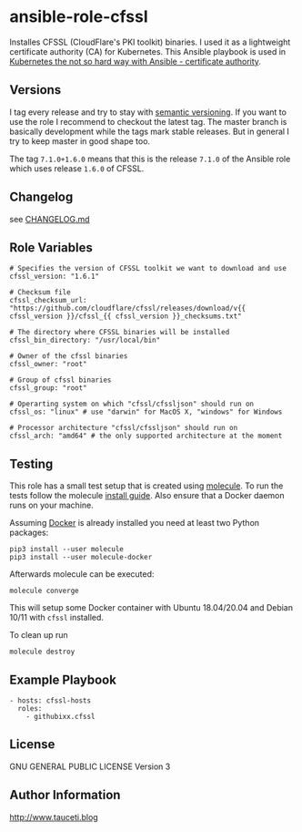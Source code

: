ansible-role-cfssl
==================

Installes CFSSL (CloudFlare's PKI toolkit) binaries. I used it as a lightweight certificate authority (CA) for Kubernetes. This Ansible playbook is used in [Kubernetes the not so hard way with Ansible - certificate authority](https://www.tauceti.blog/posts/kubernetes-the-not-so-hard-way-with-ansible-certificate-authority/).

Versions
--------

I tag every release and try to stay with [semantic versioning](http://semver.org). If you want to use the role I recommend to checkout the latest tag. The master branch is basically development while the tags mark stable releases. But in general I try to keep master in good shape too.

The tag `7.1.0+1.6.0` means that this is the release `7.1.0` of the Ansible role which uses release `1.6.0` of CFSSL.

Changelog
---------

see [CHANGELOG.md](https://github.com/githubixx/ansible-role-cfssl/blob/master/CHANGELOG.md)

Role Variables
--------------

```
# Specifies the version of CFSSL toolkit we want to download and use
cfssl_version: "1.6.1"

# Checksum file
cfssl_checksum_url: "https://github.com/cloudflare/cfssl/releases/download/v{{ cfssl_version }}/cfssl_{{ cfssl_version }}_checksums.txt"

# The directory where CFSSL binaries will be installed
cfssl_bin_directory: "/usr/local/bin"

# Owner of the cfssl binaries
cfssl_owner: "root"

# Group of cfssl binaries
cfssl_group: "root"

# Operarting system on which "cfssl/cfssljson" should run on
cfssl_os: "linux" # use "darwin" for MacOS X, "windows" for Windows

# Processor architecture "cfssl/cfssljson" should run on
cfssl_arch: "amd64" # the only supported architecture at the moment
```

Testing
-------

This role has a small test setup that is created using [molecule](https://github.com/ansible-community/molecule). To run the tests follow the molecule [install guide](https://molecule.readthedocs.io/en/latest/installation.html). Also ensure that a Docker daemon runs on your machine.

Assuming [Docker](https://www.docker.io) is already installed you need at least two Python packages:

```
pip3 install --user molecule
pip3 install --user molecule-docker
```

Afterwards molecule can be executed:

```
molecule converge
```

This will setup some Docker container with Ubuntu 18.04/20.04 and Debian 10/11 with `cfssl` installed.

To clean up run

```
molecule destroy
```

Example Playbook
----------------

```
- hosts: cfssl-hosts
  roles:
    - githubixx.cfssl
```

License
-------

GNU GENERAL PUBLIC LICENSE Version 3

Author Information
------------------

http://www.tauceti.blog
